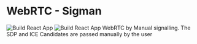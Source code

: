 # WebRTC - Sigman
![Build React App](https://github.com/arvindh123/webrtc-Sigman/workflows/Build%20React%20App/badge.svg)
![Build React App](https://github.com/arvindh123/webrtc-Sigman/workflows/Build%20React%20App/badge.svg?event=status)
WebRTC by Manual signalling. The SDP and ICE Candidates are passed manually by the user
